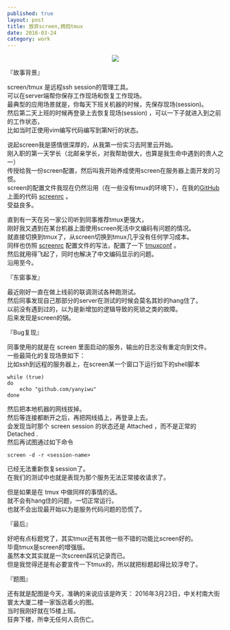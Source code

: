 ```yaml
---
published: true
layout: post
title: 放弃screen,拥抱tmux
date: 2016-03-24
category: work
---
```


<center>        
<img src="http://images.yanyiwu.com/firehazard.jpg" class="photo"></img>      
</center>        

『故事背景』  
  
screen/tmux 是远程ssh session的管理工具。  
可以在server端帮你保存工作现场和恢复工作现场。  
最典型的应用场景就是，你每天下班关机器的时候，先保存现场(session)。  
然后第二天上班的时候再登录上去恢复现场(session) ，可以一下子就进入到之前的工作状态，  
比如当时正使用vim编写代码编写到第N行的状态。  
  
说起screen我是感情很深厚的，从我第一份实习去阿里云开始。  
刚入职的第一天学长（北邮亲学长，对我帮助很大，也算是我生命中遇到的贵人之一）  
传授给我一份screen配置，然后叫我开始养成使用screen在服务器上面开发的习惯。  
screen的配置文件我现在仍然沿用（在一些没有tmux的环境下），在我的[GitHub]上面的代码 [screenrc] 。  
受益良多。  
  
直到有一天在另一家公司听到同事推荐tmux更强大，  
刚好我又遇到在某台机器上面使用screen死活中文编码有问题的情况。  
就直接切换到tmux了，从screen切换到tmux几乎没有任何学习成本。  
同样也仿照 [screenrc] 配置文件的写法，配置了一下 [tmuxconf] 。  
然后就用得飞起了，同时也解决了中文编码显示的问题。  
沿用至今。  
  
『东窗事发』  
  
最近刚好一直在做上线前的联调测试各种跑测试。  
然后同事发现自己那部分的server在测试的时候会莫名其妙的hang住了。  
以前没有遇到过的，以为是新增加的逻辑导致的死锁之类的故障。  
后来发现是screen的锅。
  
『Bug复现』  
  
同事使用的就是在 screen 里面启动的服务，输出的日志没有重定向到文件。  
一些最简化的复现场景如下：     
比如ssh到远程的服务器上，在screen某一个窗口下运行如下的shell脚本  
  
```  
while (true)  
do  
    echo "github.com/yanyiwu"  
done  
```  
  
然后把本地机器的网线拔掉。  
然后等连接都断开之后，再把网线插上，再登录上去。  
会发现当时那个 screen session 的状态还是 Attached ，而不是正常的 Detached .  
然后再试图通过如下命令  
  
```  
screen -d -r <session-name>  
```   
  
已经无法重新恢复session了。  
在我们的测试中也就是表现为那个服务无法正常接收请求了。  
  
但是如果是在 tmux 中做同样的事情的话。  
就不会有hang住的问题，一切正常运行。  
也就不会出现最开始以为是服务代码问题的恐慌了。  
  
『最后』  
  
好吧有点标题党了，其实tmux还有其他一些不错的功能比screen好的。  
毕竟tmux是screen的增强版。  
虽然本文其实就是一次screen踩坑记录而已。  
但是我觉得还是有必要宣传一下tmux的，所以就把标题起得比较浮夸了。  

『题图』
  
还有就是配图是今天，准确的来说应该是昨天：
2016年3月23日，中关村南大街寰太大厦二楼一家饭店着火的图。  
当时我刚好就在15楼上班。  
狂奔下楼，所幸无任何人员伤亡。  
  
[screenrc]:https://github.com/yanyiwu/etc/blob/master/linux/.screenrc  
[tmuxconf]:https://github.com/yanyiwu/etc/blob/master/linux/.tmux.conf  
[GitHub]:https://github.conf/yanyiwu
